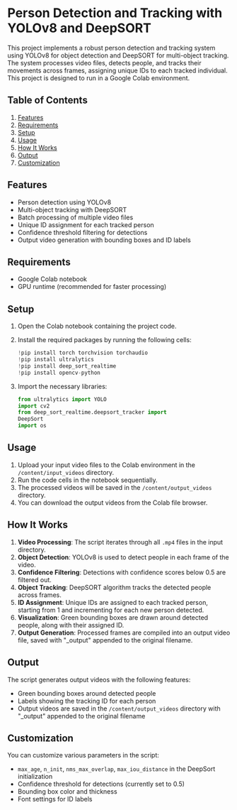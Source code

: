 
# Person Detection and Tracking with YOLOv8 and DeepSORT

This project implements a robust person detection and tracking system using YOLOv8 for object detection and DeepSORT for multi-object tracking. The system processes video files, detects people, and tracks their movements across frames, assigning unique IDs to each tracked individual. This project is designed to run in a Google Colab environment.

## Table of Contents

1. [Features](#features)
2. [Requirements](#requirements)
3. [Setup](#setup)
4. [Usage](#usage)
5. [How It Works](#how-it-works)
6. [Output](#output)
7. [Customization](#customization)

## Features

- Person detection using YOLOv8
- Multi-object tracking with DeepSORT
- Batch processing of multiple video files
- Unique ID assignment for each tracked person
- Confidence threshold filtering for detections
- Output video generation with bounding boxes and ID labels

## Requirements

- Google Colab notebook
- GPU runtime (recommended for faster processing)

## Setup

1. Open the Colab notebook containing the project code.

2. Install the required packages by running the following cells:

   ```python
   !pip install torch torchvision torchaudio
   !pip install ultralytics
   !pip install deep_sort_realtime
   !pip install opencv-python
   ```
3. Import the necessary libraries:

   ```python
   from ultralytics import YOLO
   import cv2
   from deep_sort_realtime.deepsort_tracker import 
   DeepSort
   import os
   ```




## Usage

1. Upload your input video files to the Colab environment in the `/content/input_videos` directory.
2. Run the code cells in the notebook sequentially.
3. The processed videos will be saved in the `/content/output_videos` directory.
4. You can download the output videos from the Colab file browser.


## How It Works

1. **Video Processing**: The script iterates through all `.mp4` files in the input directory.
2. **Object Detection**: YOLOv8 is used to detect people in each frame of the video.
3. **Confidence Filtering**: Detections with confidence scores below 0.5 are filtered out.
4. **Object Tracking**: DeepSORT algorithm tracks the detected people across frames.
5. **ID Assignment**: Unique IDs are assigned to each tracked person, starting from 1 and incrementing for each new person detected.
6. **Visualization**: Green bounding boxes are drawn around detected people, along with their assigned ID.
7. **Output Generation**: Processed frames are compiled into an output video file, saved with "_output" appended to the original filename.


## Output

The script generates output videos with the following features:

- Green bounding boxes around detected people
- Labels showing the tracking ID for each person
- Output videos are saved in the `/content/output_videos` directory with "_output" appended to the original filename


## Customization

You can customize various parameters in the script:

- `max_age`, `n_init`, `nms_max_overlap`, `max_iou_distance` in the DeepSort initialization
- Confidence threshold for detections (currently set to 0.5)
- Bounding box color and thickness
- Font settings for ID labels
